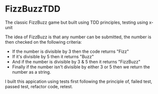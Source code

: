 # FizzBuzzTDD
 The classic FizzBuzz game but built using TDD principles, testing using x-unit

 The idea of FizzBuzz is that any number can be submitted, the number is then checked on the following criteria:
 
 * If the number is divisible by 3 then the code returns "Fizz" 
 * If it's divisible by 5 then it returns "Buzz" 
 * And if the number is divisible by 3 & 5 then it returns "FizzBuzz" 
 * Finally if the number isn't divisible by either 3 or 5 then we return the number as a string.

I built this appication using tests first following the principle of, failed test, passed test, refactor code, retest.
